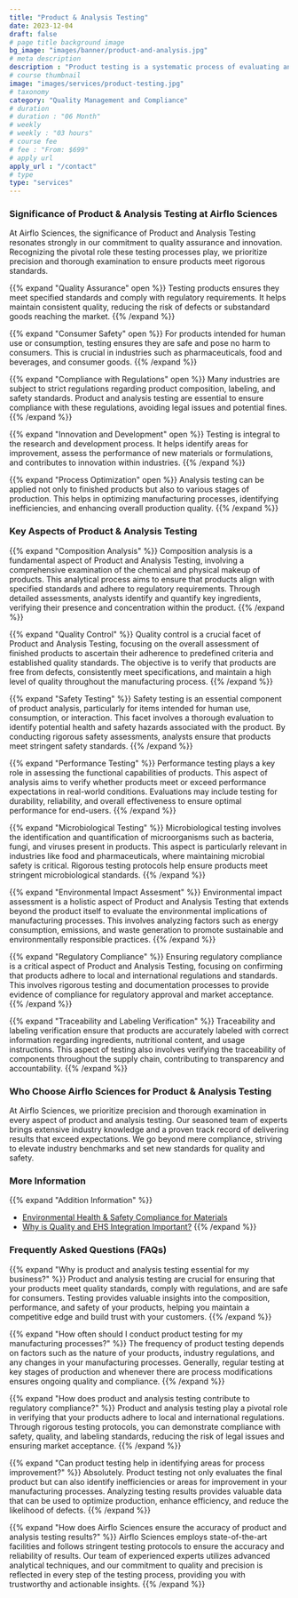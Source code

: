 ```yaml
---
title: "Product & Analysis Testing"
date: 2023-12-04 
draft: false
# page title background image
bg_image: "images/banner/product-and-analysis.jpg"
# meta description
description : "Product testing is a systematic process of evaluating and examining a product's performance, quality, safety, and compliance with specified standards or requirements. This process involves subjecting the product to various tests, measurements, and assessments to ensure that it meets predefined criteria and performs as intended. Product testing is conducted to verify the reliability, durability, and safety of a product before it is introduced to the market, aiming to identify and rectify any defects or issues that could impact its functionality or pose risks to users."
# course thumbnail
image: "images/services/product-testing.jpg"
# taxonomy
category: "Quality Management and Compliance"
# duration
# duration : "06 Month"
# weekly
# weekly : "03 hours"
# course fee
# fee : "From: $699"
# apply url
apply_url : "/contact"
# type
type: "services"
---
```


### Significance of Product & Analysis Testing at Airflo Sciences
At Airflo Sciences, the significance of Product and Analysis Testing resonates strongly in our commitment to quality assurance and innovation. Recognizing the pivotal role these testing processes play, we prioritize precision and thorough examination to ensure products meet rigorous standards.

{{% expand "Quality Assurance" open %}}
Testing products ensures they meet specified standards and comply with regulatory requirements. It helps maintain consistent quality, reducing the risk of defects or substandard goods reaching the market.
{{% /expand %}}

{{% expand "Consumer Safety" open %}}
For products intended for human use or consumption, testing ensures they are safe and pose no harm to consumers. This is crucial in industries such as pharmaceuticals, food and beverages, and consumer goods.
{{% /expand %}}

{{% expand "Compliance with Regulations" open %}}
Many industries are subject to strict regulations regarding product composition, labeling, and safety standards. Product and analysis testing are essential to ensure compliance with these regulations, avoiding legal issues and potential fines.
{{% /expand %}}

{{% expand "Innovation and Development" open %}}
Testing is integral to the research and development process. It helps identify areas for improvement, assess the performance of new materials or formulations, and contributes to innovation within industries.
{{% /expand %}}

{{% expand "Process Optimization" open %}}
Analysis testing can be applied not only to finished products but also to various stages of production. This helps in optimizing manufacturing processes, identifying inefficiencies, and enhancing overall production quality.
{{% /expand %}}

### Key Aspects of Product & Analysis Testing
{{% expand "Composition Analysis" %}}
Composition analysis is a fundamental aspect of Product and Analysis Testing, involving a comprehensive examination of the chemical and physical makeup of products. This analytical process aims to ensure that products align with specified standards and adhere to regulatory requirements. Through detailed assessments, analysts identify and quantify key ingredients, verifying their presence and concentration within the product.
{{% /expand %}}

{{% expand "Quality Control" %}}
Quality control is a crucial facet of Product and Analysis Testing, focusing on the overall assessment of finished products to ascertain their adherence to predefined criteria and established quality standards. The objective is to verify that products are free from defects, consistently meet specifications, and maintain a high level of quality throughout the manufacturing process.
{{% /expand %}}

{{% expand "Safety Testing" %}}
Safety testing is an essential component of product analysis, particularly for items intended for human use, consumption, or interaction. This facet involves a thorough evaluation to identify potential health and safety hazards associated with the product. By conducting rigorous safety assessments, analysts ensure that products meet stringent safety standards.
{{% /expand %}}

{{% expand "Performance Testing" %}}
Performance testing plays a key role in assessing the functional capabilities of products. This aspect of analysis aims to verify whether products meet or exceed performance expectations in real-world conditions. Evaluations may include testing for durability, reliability, and overall effectiveness to ensure optimal performance for end-users.
{{% /expand %}}

{{% expand "Microbiological Testing" %}}
Microbiological testing involves the identification and quantification of microorganisms such as bacteria, fungi, and viruses present in products. This aspect is particularly relevant in industries like food and pharmaceuticals, where maintaining microbial safety is critical. Rigorous testing protocols help ensure products meet stringent microbiological standards.
{{% /expand %}}

{{% expand "Environmental Impact Assesment" %}}
Environmental impact assessment is a holistic aspect of Product and Analysis Testing that extends beyond the product itself to evaluate the environmental implications of manufacturing processes. This involves analyzing factors such as energy consumption, emissions, and waste generation to promote sustainable and environmentally responsible practices.
{{% /expand %}}

{{% expand "Regulatory Compliance" %}}
Ensuring regulatory compliance is a critical aspect of Product and Analysis Testing, focusing on confirming that products adhere to local and international regulations and standards. This involves rigorous testing and documentation processes to provide evidence of compliance for regulatory approval and market acceptance.
{{% /expand %}}

{{% expand "Traceability and Labeling Verification" %}}
Traceability and labeling verification ensure that products are accurately labeled with correct information regarding ingredients, nutritional content, and usage instructions. This aspect of testing also involves verifying the traceability of components throughout the supply chain, contributing to transparency and accountability.
{{% /expand %}}

### Who Choose Airflo Sciences for Product & Analysis Testing
At Airflo Sciences, we prioritize precision and thorough examination in every aspect of product and analysis testing. Our seasoned team of experts brings extensive industry knowledge and a proven track record of delivering results that exceed expectations. We go beyond mere compliance, striving to elevate industry benchmarks and set new standards for quality and safety.

### More Information
{{% expand "Addition Information" %}}
- [Environmental Health & Safety Compliance for Materials](https://www.agilent.com/en/solutions/materials-testing-research/semiconductors-electronics-testing/ehs-compliance)
- [Why is Quality and EHS Integration Important?](https://intellect.com/blog/why-is-quality-and-ehs-integration-important/)
{{% /expand %}}

<!-- {{% expand "" %}} -->
<!-- {{% /expand %}} -->

### Frequently Asked Questions (FAQs)
{{% expand "Why is product and analysis testing essential for my business?" %}}
Product and analysis testing are crucial for ensuring that your products meet quality standards, comply with regulations, and are safe for consumers. Testing provides valuable insights into the composition, performance, and safety of your products, helping you maintain a competitive edge and build trust with your customers.
{{% /expand %}}

{{% expand "How often should I conduct product testing for my manufacturing processes?" %}}
The frequency of product testing depends on factors such as the nature of your products, industry regulations, and any changes in your manufacturing processes. Generally, regular testing at key stages of production and whenever there are process modifications ensures ongoing quality and compliance.
{{% /expand %}}

{{% expand "How does product and analysis testing contribute to regulatory compliance?" %}}
Product and analysis testing play a pivotal role in verifying that your products adhere to local and international regulations. Through rigorous testing protocols, you can demonstrate compliance with safety, quality, and labeling standards, reducing the risk of legal issues and ensuring market acceptance.
{{% /expand %}}

{{% expand "Can product testing help in identifying areas for process improvement?" %}}
Absolutely. Product testing not only evaluates the final product but can also identify inefficiencies or areas for improvement in your manufacturing processes. Analyzing testing results provides valuable data that can be used to optimize production, enhance efficiency, and reduce the likelihood of defects.
{{% /expand %}}

{{% expand "How does Airflo Sciences ensure the accuracy of product and analysis testing results?" %}}
Airflo Sciences employs state-of-the-art facilities and follows stringent testing protocols to ensure the accuracy and reliability of results. Our team of experienced experts utilizes advanced analytical techniques, and our commitment to quality and precision is reflected in every step of the testing process, providing you with trustworthy and actionable insights.
{{% /expand %}}
